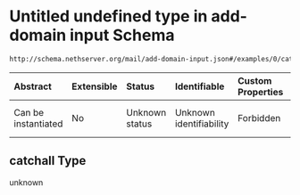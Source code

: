 # Untitled undefined type in add-domain input Schema

```txt
http://schema.nethserver.org/mail/add-domain-input.json#/examples/0/catchall
```



| Abstract            | Extensible | Status         | Identifiable            | Custom Properties | Additional Properties | Access Restrictions | Defined In                                                                   |
| :------------------ | :--------- | :------------- | :---------------------- | :---------------- | :-------------------- | :------------------ | :--------------------------------------------------------------------------- |
| Can be instantiated | No         | Unknown status | Unknown identifiability | Forbidden         | Allowed               | none                | [add-domain-input.json\*](mail/add-domain-input.json "open original schema") |

## catchall Type

unknown
